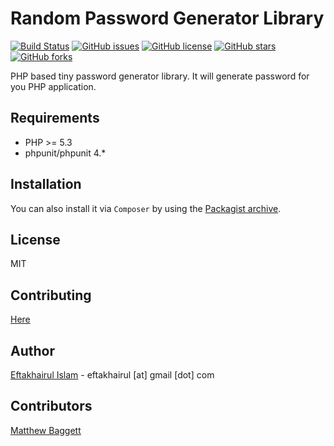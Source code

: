 # Random Password Generator  Library 
[![Build Status](https://travis-ci.org/eftakhairul/random-password-generator.svg?branch=master)](https://travis-ci.org/eftakhairul/random-password-generator)
[![GitHub issues](https://img.shields.io/github/issues/eftakhairul/random-password-generator.svg)](https://github.com/eftakhairul/random-password-generator/issues)
[![GitHub license](https://img.shields.io/badge/license-MIT-blue.svg)](https://raw.githubusercontent.com/eftakhairul/random-password-generator/master/LICENSE)
[![GitHub stars](https://img.shields.io/github/stars/eftakhairul/random-password-generator.svg)](https://github.com/eftakhairul/random-password-generator/stargazers)
[![GitHub forks](https://img.shields.io/github/forks/eftakhairul/random-password-generator.svg)](https://github.com/eftakhairul/random-password-generator/network)

PHP based tiny password generator library. It will generate password for you PHP application.


Requirements
------------
* PHP >= 5.3
* phpunit/phpunit 4.*


Installation
------------
You can also install it via `Composer` by using the
[Packagist archive](https://packagist.org/packages/eftakhairul/random-password-generator).


License
-------
MIT

Contributing
-----------
[Here](https://github.com/eftakhairul/random-password-generator/blob/master/CONTRIBUTING.md)

Author
-----------
[Eftakhairul Islam] - eftakhairul [at] gmail [dot] com

[Eftakhairul Islam]:http://eftakhairul.com/

Contributors
-----------
[Matthew Baggett] 

[Matthew Baggett]:https://github.com/matthewbaggett